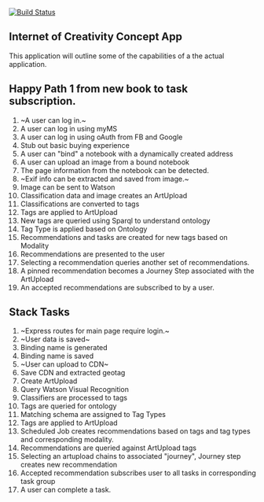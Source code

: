 [![Build Status](https://travis-ci.org/doodlegabe/ioc_prototype.svg?branch=master)](https://travis-ci.org/doodlegabe/ioc_prototype)

## Internet of Creativity Concept App

This application will outline some of the capabilities of a the actual application.


## Happy Path 1 from new book to task subscription.

1. ~A user can log in.~
2. A user can log in using myMS
3. A user can log in using oAuth from FB and Google
4. Stub out basic buying experience
5. A user can "bind" a notebook with a dynamically created address
6. A user can upload an image from a bound notebook
7. The page information from the notebook can be detected.
8. ~Exif info can be extracted and saved from image.~
9. Image can be sent to Watson
10. Classification data and image creates an ArtUpload
11. Classifications are converted to tags
12. Tags are applied to ArtUpload
13. New tags are queried using Sparql to understand ontology
14. Tag Type is applied based on Ontology
15. Recommendations and tasks are created for new tags based on Modality
16. Recommendations are presented to the user
17. Selecting a recommendation queries another set of recommendations.
18. A pinned recommendation becomes a Journey Step associated with the ArtUpload
19. An accepted recommendations are subscribed to by a user.


## Stack Tasks

1. ~Express routes for main page require login.~
2. ~User data is saved~
3. Binding name is generated
4. Binding name is saved
5. ~User can upload to CDN~
6. Save CDN and extracted geotag
7. Create ArtUpload
8. Query Watson Visual Recognition
9. Classifiers are processed to tags
10. Tags are queried for ontology
11. Matching schema are assigned to Tag Types
12. Tags are applied to ArtUpload
13. Scheduled Job creates recommendations based on tags and tag types and corresponding modality.
14. Recommendations are queried against ArtUpload tags
15. Selecting an artupload chains to associated "journey", Journey step creates new recommendation
16. Accepted recommendation subscribes user to all tasks in corresponding task group
17. A user can complete a task.

